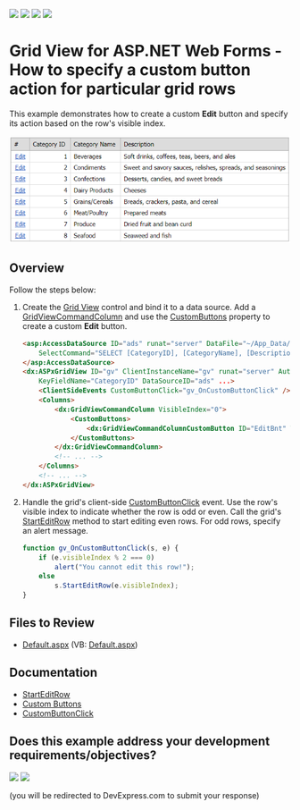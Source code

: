 <!-- default badges list -->
![](https://img.shields.io/endpoint?url=https://codecentral.devexpress.com/api/v1/VersionRange/128539134/13.1.4%2B)
[![](https://img.shields.io/badge/Open_in_DevExpress_Support_Center-FF7200?style=flat-square&logo=DevExpress&logoColor=white)](https://supportcenter.devexpress.com/ticket/details/E4283)
[![](https://img.shields.io/badge/📖_How_to_use_DevExpress_Examples-e9f6fc?style=flat-square)](https://docs.devexpress.com/GeneralInformation/403183)
[![](https://img.shields.io/badge/💬_Leave_Feedback-feecdd?style=flat-square)](#does-this-example-address-your-development-requirementsobjectives)
<!-- default badges end -->
# Grid View for ASP.NET Web Forms - How to specify a custom button action for particular grid rows

This example demonstrates how to create a custom **Edit** button and specify its action based on the row's visible index.

![customEditButton](images/customEditButton.png)

## Overview

Follow the steps below:

1. Create the [Grid View](https://docs.devexpress.com/AspNet/DevExpress.Web.ASPxGridView) control and bind it to a data source. Add a [GridViewCommandColumn](https://docs.devexpress.com/AspNet/DevExpress.Web.GridViewCommandColumn) and use the [CustomButtons](https://docs.devexpress.com/AspNet/DevExpress.Web.GridViewCommandColumn.CustomButtons) property to create a custom **Edit** button.

    ```aspx
    <asp:AccessDataSource ID="ads" runat="server" DataFile="~/App_Data/NorthWind.mdb"
        SelectCommand="SELECT [CategoryID], [CategoryName], [Description] FROM [Categories]">
    </asp:AccessDataSource>
    <dx:ASPxGridView ID="gv" ClientInstanceName="gv" runat="server" AutoGenerateColumns="False"
        KeyFieldName="CategoryID" DataSourceID="ads" ...>
        <ClientSideEvents CustomButtonClick="gv_OnCustomButtonClick" />
        <Columns>
            <dx:GridViewCommandColumn VisibleIndex="0">
                <CustomButtons>
                    <dx:GridViewCommandColumnCustomButton ID="EditBnt" Text="Edit" />
                </CustomButtons>
            </dx:GridViewCommandColumn>
            <!-- ... -->
        </Columns>
        <!-- ... -->
    </dx:ASPxGridView>
    ```

2. Handle the grid's client-side [CustomButtonClick](https://docs.devexpress.com/AspNet/js-ASPxClientGridView.CustomButtonClick) event. Use the row's visible index to indicate whether the row is odd or even. Call the grid's [StartEditRow](https://docs.devexpress.com/AspNet/js-ASPxClientGridView.StartEditRow(visibleIndex)) method to start editing even rows. For odd rows, specify an alert message.

    ```js
    function gv_OnCustomButtonClick(s, e) {
        if (e.visibleIndex % 2 === 0)
            alert("You cannot edit this row!");
        else
            s.StartEditRow(e.visibleIndex);
    }
    ```

## Files to Review

* [Default.aspx](./CS/WebSite/Default.aspx) (VB: [Default.aspx](./VB/WebSite/Default.aspx))

## Documentation

* [StartEditRow](https://docs.devexpress.com/AspNet/js-ASPxClientGridView.StartEditRow(visibleIndex))
* [Custom Buttons](https://docs.devexpress.com/AspNet/DevExpress.Web.GridViewCommandColumn.CustomButtons)
* [CustomButtonClick](https://docs.devexpress.com/AspNet/js-ASPxClientGridView.CustomButtonClick)
<!-- feedback -->
## Does this example address your development requirements/objectives?

[<img src="https://www.devexpress.com/support/examples/i/yes-button.svg"/>](https://www.devexpress.com/support/examples/survey.xml?utm_source=github&utm_campaign=asp-net-web-forms-grid-specify-custom-button-action-for-grid-rows&~~~was_helpful=yes) [<img src="https://www.devexpress.com/support/examples/i/no-button.svg"/>](https://www.devexpress.com/support/examples/survey.xml?utm_source=github&utm_campaign=asp-net-web-forms-grid-specify-custom-button-action-for-grid-rows&~~~was_helpful=no)

(you will be redirected to DevExpress.com to submit your response)
<!-- feedback end -->
